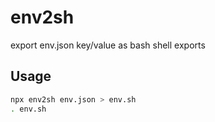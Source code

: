 # env2sh

export env.json key/value as bash shell exports

## Usage

```sh
npx env2sh env.json > env.sh
. env.sh
```

